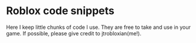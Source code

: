 # Roblox code snippets

Here I keep little chunks of code I use. They are free to take and use in your game. If possible, please give credit to jtrobloxian(me!).
